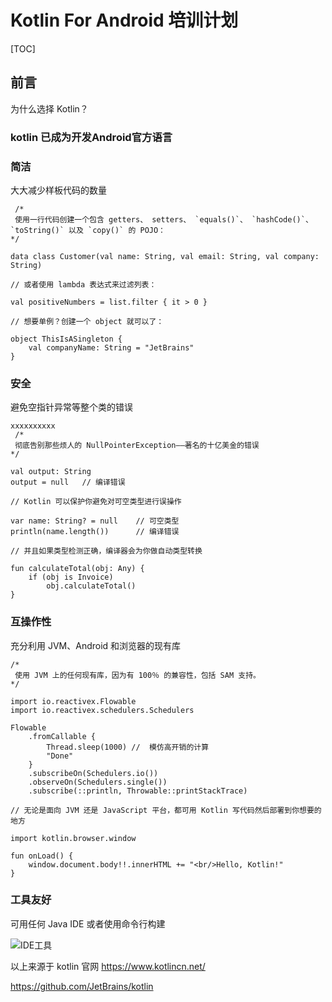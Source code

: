 # Kotlin For Android 培训计划

[TOC]

## 前言

为什么选择 Kotlin？

### kotlin 已成为开发Android官方语言


### 简洁

大大减少样板代码的数量

```
 /*
 使用一行代码创建一个包含 getters、 setters、 `equals()`、 `hashCode()`、 `toString()` 以及 `copy()` 的 POJO：
*/
​
data class Customer(val name: String, val email: String, val company: String)
​
// 或者使用 lambda 表达式来过滤列表：
​
val positiveNumbers = list.filter { it > 0 }
​
// 想要单例？创建一个 object 就可以了：
​
object ThisIsASingleton {
    val companyName: String = "JetBrains"
}

```

### 安全

避免空指针异常等整个类的错误

```
xxxxxxxxxx
 /*
 彻底告别那些烦人的 NullPointerException——著名的十亿美金的错误
*/
​
val output: String
output = null   // 编译错误
​
// Kotlin 可以保护你避免对可空类型进行误操作
​
var name: String? = null    // 可空类型
println(name.length())      // 编译错误
​
// 并且如果类型检测正确，编译器会为你做自动类型转换
​
fun calculateTotal(obj: Any) {
    if (obj is Invoice)
        obj.calculateTotal()
}

```

### 互操作性

充分利用 JVM、Android 和浏览器的现有库

```
/*
 使用 JVM 上的任何现有库，因为有 100％ 的兼容性，包括 SAM 支持。
*/

import io.reactivex.Flowable
import io.reactivex.schedulers.Schedulers

Flowable
    .fromCallable {
        Thread.sleep(1000) //  模仿高开销的计算
        "Done"
    }
    .subscribeOn(Schedulers.io())
    .observeOn(Schedulers.single())
    .subscribe(::println, Throwable::printStackTrace)
```

```
// 无论是面向 JVM 还是 JavaScript 平台，都可用 Kotlin 写代码然后部署到你想要的地方

import kotlin.browser.window

fun onLoad() {
    window.document.body!!.innerHTML += "<br/>Hello, Kotlin!"
}
```

### 工具友好

可用任何 Java IDE 或者使用命令行构建

![IDE工具](8885D3C5CAC64FD0A0F2A33841719CDB)


以上来源于 kotlin 官网
https://www.kotlincn.net/

https://github.com/JetBrains/kotlin




###  




